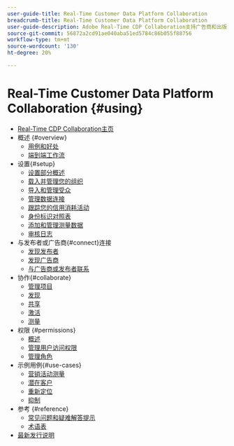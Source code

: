 ```yaml
---
user-guide-title: Real-Time Customer Data Platform Collaboration
breadcrumb-title: Real-Time Customer Data Platform Collaboration
user-guide-description: Adobe Real-Time CDP Collaboration支持广告商和出版商之间的无缝和安全数据共享和协作，促进实时受众洞察和个性化营销策略。
source-git-commit: 56872a2cd91ae040aba51ed5784c86b055f88756
workflow-type: tm+mt
source-wordcount: '130'
ht-degree: 20%

---
```



# Real-Time Customer Data Platform Collaboration {#using}

* [Real-Time CDP Collaboration主页](./home.md)
* 概述 {#overview}
   * [用例和好处](./use-cases-benefits.md)
   * [端到端工作流](./end-to-end-workflow.md)
* 设置{#setup}
   * [设置部分概述](./setup/setup-overview.md)
   * [载入并管理您的组织](./setup/onboard-organization.md)
   * [导入和管理受众](./setup/onboard-audiences.md)
   * [管理数据连接](./setup/manage-data-connection.md)
   * [跟踪您的信用消耗活动](/help/guide/setup/my-activity.md)
   * [身份标识对照表](./setup/identity-crosswalk.md)
   * [添加和管理测量数据](./setup/onboard-measurement-data.md)
   * [审核日志](./setup/audit-logs.md)
* 与发布者或广告商{#connect}连接
   * [发现发布者](./connect/discover-publishers.md)
   * [发现广告商](./connect/discover-advertisers.md)
   * [与广告商或发布者联系](./connect/establishing-connections.md)
* 协作{#collaborate}
   * [管理项目](./collaborate/manage-projects.md)
   * [发现](./collaborate/discover.md)
   * [共享](./collaborate/share.md)
   * [激活](./collaborate/activate.md)
   * [测量](./collaborate/measure.md)
* 权限 {#permissions}
   * [概述](/help/guide/permissions/overview.md)
   * [管理用户访问权限](/help/guide/permissions/manage-user-access.md)
   * [管理角色](/help/guide/permissions/manage-roles.md)
* 示例用例{#use-cases}
   * [营销活动测量](./use-cases/campaign-measurement.md)
   * [潜在客户](./use-cases/prospecting.md)
   * [重新定位](./use-cases/retargeting.md)
   * [抑制](./use-cases/suppression.md)
* 参考 {#reference}
   * [常见问题和疑难解答提示](./faqs/common-questions.md)
   * [术语表](./glossary.md)
* [最新发行说明](/help/guide/release-notes/latest.md)
